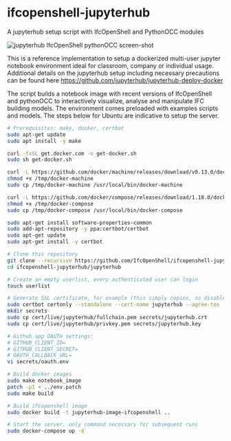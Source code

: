 # ifcopenshell-jupyterhub
A jupyterhub setup script with IfcOpenShell and PythonOCC modules

![jupyterhub IfcOpenShell pythonOCC screen-shot](https://raw.githubusercontent.com/IfcOpenShell/ifcopenshell-jupyterhub/master/static/screenshot.png)

This is a reference implementation to setup a dockerized multi-user jupyter notebook environment ideal for classroom, company or individual usage. Additional details on the jupyterhub setup including necessary precautions can be found here https://github.com/jupyterhub/jupyterhub-deploy-docker

The script builds a notebook image with recent versions of IfcOpenShell and pythonOCC to interactively visualize, analyse and manipulate IFC building models. The environment comes preloaded with examples scripts and models. The steps below for Ubuntu are indicative to setup the server.

~~~bash
# Prerequisites: make, docker, certbot
sudo apt-get update
sudo apt install -y make

curl -fsSL get.docker.com -o get-docker.sh
sudo sh get-docker.sh

curl -L https://github.com/docker/machine/releases/download/v0.13.0/docker-machine-`uname -s`-`uname -m` -o /tmp/docker-machine
chmod +x /tmp/docker-machine
sudo cp /tmp/docker-machine /usr/local/bin/docker-machine

curl -L https://github.com/docker/compose/releases/download/1.18.0/docker-compose-`uname -s`-`uname -m` -o /tmp/docker-compose
chmod +x /tmp/docker-compose
sudo cp /tmp/docker-compose /usr/local/bin/docker-compose

sudo apt-get install software-properties-common
sudo add-apt-repository -y ppa:certbot/certbot
sudo apt-get update
sudo apt-get install -y certbot

# Clone this repository
git clone --recursive https://github.com/IfcOpenShell/ifcopenshell-jupyterhub
cd ifcopenshell-jupyterhub/jupyterhub

# Create an empty userlist, every authenticated user can login
touch userlist

# Generate SSL certificate, for example (this simply copies, so disabled the certbot auto-update)
sudo certbot certonly --standalone --cert-name jupyterhub --agree-tos --no-eff-email --work-dir cert --logs-dir cert --config-dir cert
mkdir secrets
sudo cp cert/live/jupyterhub/fullchain.pem secrets/jupyterhub.crt
sudo cp cert/live/jupyterhub/privkey.pem secrets/jupyterhub.key

# Github app OAUTH settings:
# GITHUB_CLIENT_ID=
# GITHUB_CLIENT_SECRET=
# OAUTH_CALLBACK_URL=
vi secrets/oauth.env

# Build docker images
sudo make notebook_image
patch -p1 < ../env.patch
sudo make build

# Build ifcopenshell image
sudo docker build -t jupyterhub-image-ifcopenshell ..

# Start the server, only command necessary for subsequent runs
sudo docker-compose up -d
~~~
